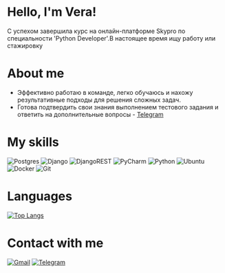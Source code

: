 # Hello, I'm Vera!
С успехом завершила курс на онлайн-платформе Skypro по специальности 'Python Developer'.В настоящее время ищу работу или стажировку

# About me

* Эффективно работаю в команде, легко обучаюсь и нахожу результативные подходы для решения сложных задач.
* Готова подтвердить свои знания выполнением тестового задания и ответить на дополнительные вопросы - [Telegram](https://telegram.me/VeraSamohina)

# My skills
![Postgres](https://img.shields.io/badge/postgres-%23316192.svg?style=for-the-badge&logo=postgresql&logoColor=white)
![Django](https://img.shields.io/badge/django-%23092E20.svg?style=for-the-badge&logo=django&logoColor=white)
![DjangoREST](https://img.shields.io/badge/DJANGO-REST-ff1709?style=for-the-badge&logo=django&logoColor=white&color=ff1709&labelColor=gray)
![PyCharm](https://img.shields.io/badge/pycharm-143?style=for-the-badge&logo=pycharm&logoColor=black&color=black&labelColor=green)
![Python](https://img.shields.io/badge/python-3670A0?style=for-the-badge&logo=python&logoColor=ffdd54)
![Ubuntu](https://img.shields.io/badge/Ubuntu-E95420?style=for-the-badge&logo=ubuntu&logoColor=white)
![Docker](https://img.shields.io/badge/docker-%230db7ed.svg?style=for-the-badge&logo=docker&logoColor=white)
![Git](https://img.shields.io/badge/git-%23F05033.svg?style=for-the-badge&logo=git&logoColor=white)

# Languages
[![Top Langs](https://github-readme-stats.vercel.app/api/top-langs/?username=VeraSamohina&layout=compact)](https://github.com/anuraghazra/github-readme-stats)

# Contact with me

[![Gmail](https://img.shields.io/badge/Gmail-D14836?style=for-the-badge&logo=gmail&logoColor=white)](mailto:samohinavera44@gmail.com)
[![Telegram](https://img.shields.io/badge/Telegram-2CA5E0?style=for-the-badge&logo=telegram&logoColor=white)](https://telegram.me/VeraSamohina)

